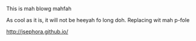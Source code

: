 This is mah blowg mahfah

As cool as it is, it will not be heeyah fo long doh. Replacing wit mah p-fole

http://jsephora.github.io/
